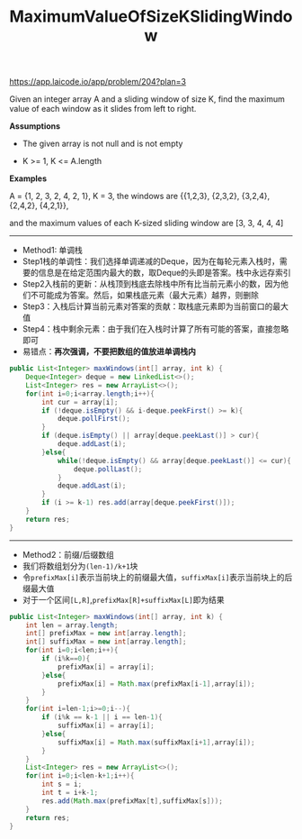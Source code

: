 ﻿---
layout: default
title: MaximumValueOfSizeKSlidingWindow
narrow: true
---
https://app.laicode.io/app/problem/204?plan=3

Given an integer array A and a sliding window of size K, find the maximum value of each window as it slides from left to right.

**Assumptions**

- The given array is not null and is not empty
    
- K >= 1, K <= A.length
    

**Examples**

A = {1, 2, 3, 2, 4, 2, 1}, K = 3, the windows are {{1,2,3}, {2,3,2}, {3,2,4}, {2,4,2}, {4,2,1}},

and the maximum values of each K-sized sliding window are [3, 3, 4, 4, 4]

***
- Method1: 单调栈
- Step1栈的单调性：我们选择单调递减的Deque，因为在每轮元素入栈时，需要的信息是在给定范围内最大的数，取Deque的头即是答案。栈中永远存索引
- Step2入栈前的更新：从栈顶到栈底去除栈中所有比当前元素小的数，因为他们不可能成为答案。然后，如果栈底元素（最大元素）越界，则删除
- Step3：入栈后计算当前元素对答案的贡献：取栈底元素即为当前窗口的最大值
- Step4：栈中剩余元素：由于我们在入栈时计算了所有可能的答案，直接忽略即可
- 易错点：**再次强调，不要把数组的值放进单调栈内**
```java
public List<Integer> maxWindows(int[] array, int k) {  
    Deque<Integer> deque = new LinkedList<>();  
    List<Integer> res = new ArrayList<>();  
    for(int i=0;i<array.length;i++){  
        int cur = array[i];  
        if (!deque.isEmpty() && i-deque.peekFirst() >= k){  
            deque.pollFirst();  
        }  
        if (deque.isEmpty() || array[deque.peekLast()] > cur){  
            deque.addLast(i);  
        }else{  
            while(!deque.isEmpty() && array[deque.peekLast()] <= cur){  
                deque.pollLast();  
            }  
            deque.addLast(i);  
        }  
        if (i >= k-1) res.add(array[deque.peekFirst()]);  
    }  
    return res;  
}
```
---
- Method2：前缀/后缀数组
- 我们将数组划分为`(len-1)/k+1`块
- 令`prefixMax[i]`表示当前块上的前缀最大值，`suffixMax[i]`表示当前块上的后缀最大值
- 对于一个区间`[L,R]`,`prefixMax[R]+suffixMax[L]`即为结果
```java
public List<Integer> maxWindows(int[] array, int k) {  
    int len = array.length;  
    int[] prefixMax = new int[array.length];  
    int[] suffixMax = new int[array.length];  
    for(int i=0;i<len;i++){  
        if (i%k==0){  
            prefixMax[i] = array[i];  
        }else{  
            prefixMax[i] = Math.max(prefixMax[i-1],array[i]);  
        }  
    }  
    for(int i=len-1;i>=0;i--){  
        if (i%k == k-1 || i == len-1){  
            suffixMax[i] = array[i];  
        }else{  
            suffixMax[i] = Math.max(suffixMax[i+1],array[i]);  
        }  
    }  
    List<Integer> res = new ArrayList<>();  
    for(int i=0;i<len-k+1;i++){  
        int s = i;  
        int t = i+k-1;  
        res.add(Math.max(prefixMax[t],suffixMax[s]));  
    }  
    return res;  
}
```